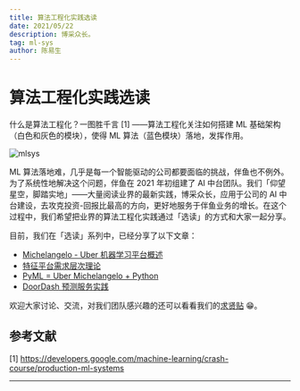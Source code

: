 ```yaml
---
title: 算法工程化实践选读
date: 2021/05/22
description: 博采众长。
tag: ml-sys
author: 陈易生
---
```


# 算法工程化实践选读

什么是算法工程化？一图胜千言 [1] ——算法工程化关注如何搭建 ML 基础架构（白色和灰色的模块），使得 ML 算法（蓝色模块）落地，发挥作用。

![mlsys](/images/mlsys-we-love/mlsys.svg)

ML 算法落地难，几乎是每一个智能驱动的公司都要面临的挑战，伴鱼也不例外。为了系统性地解决这个问题，伴鱼在 2021 年初组建了 AI 中台团队。我们「仰望星空，脚踏实地」——大量阅读业界的最新实践，博采众长，应用于公司的 AI 中台建设，去攻克投资-回报比最高的方向，更好地服务于伴鱼业务的增长。在这个过程中，我们希望把业界的算法工程化实践通过「选读」的方式和大家一起分享。

目前，我们在「选读」系列中，已经分享了以下文章：

- [Michelangelo - Uber 机器学习平台概述](./uber-michelangelo-overview)
- [特征平台需求层次理论](./feature-stores-a-hierarchy-of-needs)
- [PyML = Uber Michelangelo + Python](./uber-michelangelo-pyml)
- [DoorDash 预测服务实践](./doordash-prediction-service)

欢迎大家讨论、交流，对我们团队感兴趣的还可以看看我们的[求贤贴](./join-us) 😁。

## 参考文献

[1] https://developers.google.com/machine-learning/crash-course/production-ml-systems

---
